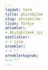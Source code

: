 ```yaml
---
layout: term
title: akıtabilme
slug: akitabilme
lisan: Türkçe
anlamlar:
- Akıtabilmek işi
ozellikler:
- - isim
ornekler:
- - ''
orneklerkaynak:
- - ''
---
```

